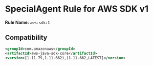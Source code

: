 # SpecialAgent Rule for AWS SDK v1

**Rule Name:** `aws:sdk:1`

## Compatibility

```xml
<groupId>com.amazonaws</groupId>
<artifactId>aws-java-sdk-core</artifactId>
<version>[1.11.79,1.11.662),(1.11.662,LATEST]</version>
```